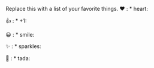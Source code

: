 Replace this with a list of your favorite things.
	❤️ : * heart:

👍 : * +1:

😀 : * smile:

✨ : * sparkles:

🎉 : * tada:

